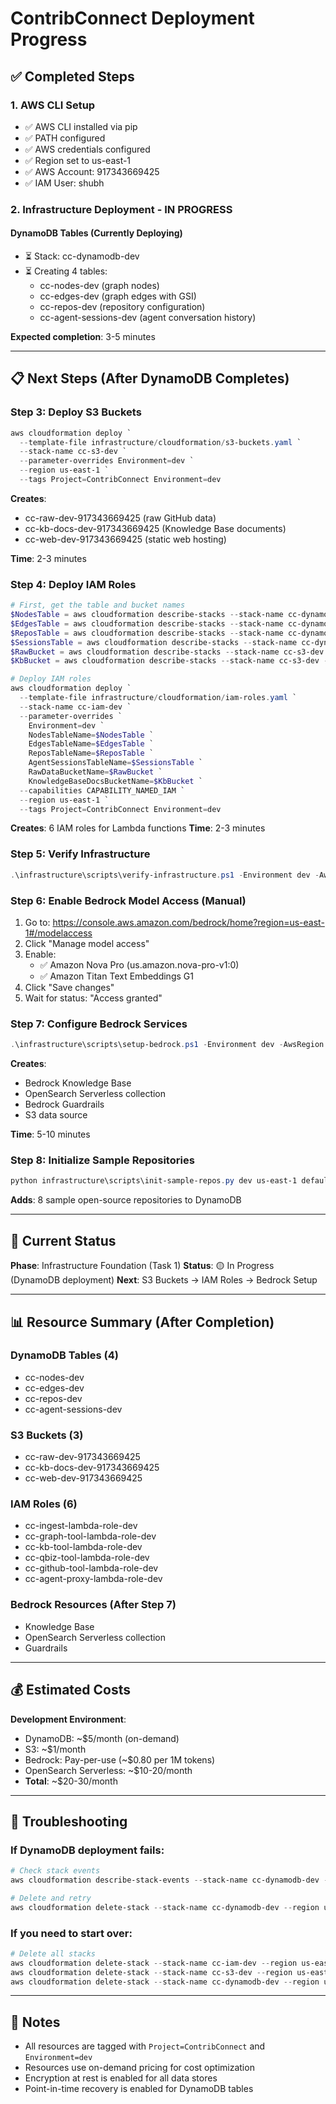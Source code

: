 # ContribConnect Deployment Progress

## ✅ Completed Steps

### 1. AWS CLI Setup
- ✅ AWS CLI installed via pip
- ✅ PATH configured
- ✅ AWS credentials configured
- ✅ Region set to us-east-1
- ✅ AWS Account: 917343669425
- ✅ IAM User: shubh

### 2. Infrastructure Deployment - IN PROGRESS

#### DynamoDB Tables (Currently Deploying)
- ⏳ Stack: cc-dynamodb-dev
- ⏳ Creating 4 tables:
  - cc-nodes-dev (graph nodes)
  - cc-edges-dev (graph edges with GSI)
  - cc-repos-dev (repository configuration)
  - cc-agent-sessions-dev (agent conversation history)

**Expected completion**: 3-5 minutes

---

## 📋 Next Steps (After DynamoDB Completes)

### Step 3: Deploy S3 Buckets
```powershell
aws cloudformation deploy `
  --template-file infrastructure/cloudformation/s3-buckets.yaml `
  --stack-name cc-s3-dev `
  --parameter-overrides Environment=dev `
  --region us-east-1 `
  --tags Project=ContribConnect Environment=dev
```

**Creates**:
- cc-raw-dev-917343669425 (raw GitHub data)
- cc-kb-docs-dev-917343669425 (Knowledge Base documents)
- cc-web-dev-917343669425 (static web hosting)

**Time**: 2-3 minutes

### Step 4: Deploy IAM Roles
```powershell
# First, get the table and bucket names
$NodesTable = aws cloudformation describe-stacks --stack-name cc-dynamodb-dev --region us-east-1 --query "Stacks[0].Outputs[?OutputKey=='NodesTableName'].OutputValue" --output text
$EdgesTable = aws cloudformation describe-stacks --stack-name cc-dynamodb-dev --region us-east-1 --query "Stacks[0].Outputs[?OutputKey=='EdgesTableName'].OutputValue" --output text
$ReposTable = aws cloudformation describe-stacks --stack-name cc-dynamodb-dev --region us-east-1 --query "Stacks[0].Outputs[?OutputKey=='ReposTableName'].OutputValue" --output text
$SessionsTable = aws cloudformation describe-stacks --stack-name cc-dynamodb-dev --region us-east-1 --query "Stacks[0].Outputs[?OutputKey=='AgentSessionsTableName'].OutputValue" --output text
$RawBucket = aws cloudformation describe-stacks --stack-name cc-s3-dev --region us-east-1 --query "Stacks[0].Outputs[?OutputKey=='RawDataBucketName'].OutputValue" --output text
$KbBucket = aws cloudformation describe-stacks --stack-name cc-s3-dev --region us-east-1 --query "Stacks[0].Outputs[?OutputKey=='KnowledgeBaseDocsBucketName'].OutputValue" --output text

# Deploy IAM roles
aws cloudformation deploy `
  --template-file infrastructure/cloudformation/iam-roles.yaml `
  --stack-name cc-iam-dev `
  --parameter-overrides `
    Environment=dev `
    NodesTableName=$NodesTable `
    EdgesTableName=$EdgesTable `
    ReposTableName=$ReposTable `
    AgentSessionsTableName=$SessionsTable `
    RawDataBucketName=$RawBucket `
    KnowledgeBaseDocsBucketName=$KbBucket `
  --capabilities CAPABILITY_NAMED_IAM `
  --region us-east-1 `
  --tags Project=ContribConnect Environment=dev
```

**Creates**: 6 IAM roles for Lambda functions
**Time**: 2-3 minutes

### Step 5: Verify Infrastructure
```powershell
.\infrastructure\scripts\verify-infrastructure.ps1 -Environment dev -AwsRegion us-east-1
```

### Step 6: Enable Bedrock Model Access (Manual)
1. Go to: https://console.aws.amazon.com/bedrock/home?region=us-east-1#/modelaccess
2. Click "Manage model access"
3. Enable:
   - ✅ Amazon Nova Pro (us.amazon.nova-pro-v1:0)
   - ✅ Amazon Titan Text Embeddings G1
4. Click "Save changes"
5. Wait for status: "Access granted"

### Step 7: Configure Bedrock Services
```powershell
.\infrastructure\scripts\setup-bedrock.ps1 -Environment dev -AwsRegion us-east-1
```

**Creates**:
- Bedrock Knowledge Base
- OpenSearch Serverless collection
- Bedrock Guardrails
- S3 data source

**Time**: 5-10 minutes

### Step 8: Initialize Sample Repositories
```powershell
python infrastructure\scripts\init-sample-repos.py dev us-east-1 default
```

**Adds**: 8 sample open-source repositories to DynamoDB

---

## 🎯 Current Status

**Phase**: Infrastructure Foundation (Task 1)
**Status**: 🟡 In Progress (DynamoDB deployment)
**Next**: S3 Buckets → IAM Roles → Bedrock Setup

---

## 📊 Resource Summary (After Completion)

### DynamoDB Tables (4)
- cc-nodes-dev
- cc-edges-dev  
- cc-repos-dev
- cc-agent-sessions-dev

### S3 Buckets (3)
- cc-raw-dev-917343669425
- cc-kb-docs-dev-917343669425
- cc-web-dev-917343669425

### IAM Roles (6)
- cc-ingest-lambda-role-dev
- cc-graph-tool-lambda-role-dev
- cc-kb-tool-lambda-role-dev
- cc-qbiz-tool-lambda-role-dev
- cc-github-tool-lambda-role-dev
- cc-agent-proxy-lambda-role-dev

### Bedrock Resources (After Step 7)
- Knowledge Base
- OpenSearch Serverless collection
- Guardrails

---

## 💰 Estimated Costs

**Development Environment**:
- DynamoDB: ~$5/month (on-demand)
- S3: ~$1/month
- Bedrock: Pay-per-use (~$0.80 per 1M tokens)
- OpenSearch Serverless: ~$10-20/month
- **Total**: ~$20-30/month

---

## 🔧 Troubleshooting

### If DynamoDB deployment fails:
```powershell
# Check stack events
aws cloudformation describe-stack-events --stack-name cc-dynamodb-dev --region us-east-1 --max-items 10

# Delete and retry
aws cloudformation delete-stack --stack-name cc-dynamodb-dev --region us-east-1
```

### If you need to start over:
```powershell
# Delete all stacks
aws cloudformation delete-stack --stack-name cc-iam-dev --region us-east-1
aws cloudformation delete-stack --stack-name cc-s3-dev --region us-east-1
aws cloudformation delete-stack --stack-name cc-dynamodb-dev --region us-east-1
```

---

## 📝 Notes

- All resources are tagged with `Project=ContribConnect` and `Environment=dev`
- Resources use on-demand pricing for cost optimization
- Encryption at rest is enabled for all data stores
- Point-in-time recovery is enabled for DynamoDB tables
